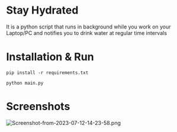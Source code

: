 # Stay Hydrated
It is a python script that runs in background while you work on your Laptop/PC and notifies you to drink water at regular time intervals

# Installation & Run
`pip install -r requirements.txt`

`python main.py`

# Screenshots
![Screenshot-from-2023-07-12-14-23-58.png](https://i.postimg.cc/BQcgccKd/Screenshot-from-2023-07-12-14-23-58.png)